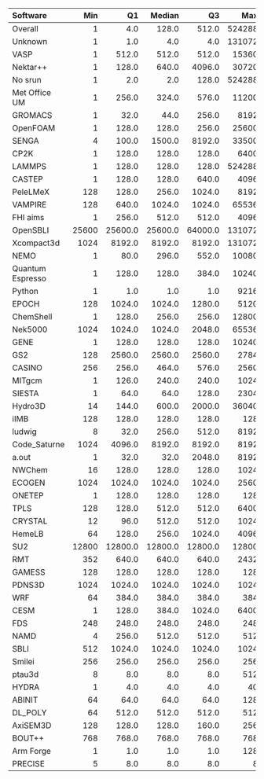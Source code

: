 | Software         |   Min |      Q1 |   Median |      Q3 |    Max |    Jobs |     Nodeh |   PercentUse |   Users |   Projects |
|:-----------------|------:|--------:|---------:|--------:|-------:|--------:|----------:|-------------:|--------:|-----------:|
| Overall          |     1 |     4.0 |    128.0 |   512.0 | 524288 | 3791040 | 3803736.3 |        100.0 |     835 |        128 |
| Unknown          |     1 |     1.0 |      4.0 |     4.0 | 131072 | 1417524 |  809246.1 |         21.3 |     416 |         93 |
| VASP             |     1 |   512.0 |    512.0 |   512.0 |  15360 | 1075044 |  785850.6 |         20.7 |     137 |         14 |
| Nektar++         |     1 |   128.0 |    640.0 |  4096.0 |  30720 |     608 |  349480.3 |          9.2 |      14 |          4 |
| No srun          |     1 |     2.0 |      2.0 |   128.0 | 524288 |  109463 |  301067.1 |          7.9 |     642 |        107 |
| Met Office UM    |     1 |   256.0 |    324.0 |   576.0 |  11200 |   46864 |  177517.5 |          4.7 |      41 |          7 |
| GROMACS          |     1 |    32.0 |     44.0 |   256.0 |   8192 |   20764 |  171241.4 |          4.5 |      38 |          9 |
| OpenFOAM         |     1 |   128.0 |    128.0 |   256.0 |  25600 |    4349 |  143329.1 |          3.8 |      54 |         23 |
| SENGA            |     4 |   100.0 |   1500.0 |  8192.0 |  33500 |     132 |  143148.2 |          3.8 |       7 |          3 |
| CP2K             |     1 |   128.0 |    128.0 |   128.0 |   6400 |   41699 |  134913.8 |          3.5 |      44 |         10 |
| LAMMPS           |     1 |   128.0 |    128.0 |   128.0 | 524288 |   39546 |  113875.9 |          3.0 |      48 |         18 |
| CASTEP           |     1 |   128.0 |    128.0 |   640.0 |   4096 |   72430 |   92006.6 |          2.4 |      36 |          6 |
| PeleLMeX         |   128 |   128.0 |    256.0 |  1024.0 |   8192 |     283 |   62848.6 |          1.7 |       4 |          1 |
| VAMPIRE          |   128 |   640.0 |   1024.0 |  1024.0 |  65536 |     798 |   61395.0 |          1.6 |       5 |          3 |
| FHI aims         |     1 |   256.0 |    512.0 |   512.0 |   4096 |   22665 |   48043.8 |          1.3 |      25 |          5 |
| OpenSBLI         | 25600 | 25600.0 |  25600.0 | 64000.0 | 131072 |      19 |   40315.9 |          1.1 |       3 |          3 |
| Xcompact3d       |  1024 |  8192.0 |   8192.0 |  8192.0 | 131072 |      62 |   38053.8 |          1.0 |       4 |          4 |
| NEMO             |     1 |    80.0 |    296.0 |   552.0 |  10080 |    3400 |   31721.9 |          0.8 |      27 |          5 |
| Quantum Espresso |     1 |   128.0 |    128.0 |   384.0 |  10240 |    2650 |   27797.4 |          0.7 |      32 |          9 |
| Python           |     1 |     1.0 |      1.0 |     1.0 |   9216 |   55552 |   25913.1 |          0.7 |      48 |         23 |
| EPOCH            |   128 |  1024.0 |   1024.0 |  1280.0 |   5120 |    1596 |   25602.9 |          0.7 |       7 |          1 |
| ChemShell        |     1 |   128.0 |    256.0 |   256.0 |  12800 |     977 |   21672.8 |          0.6 |      11 |          3 |
| Nek5000          |  1024 |  1024.0 |   1024.0 |  2048.0 |  65536 |      60 |   21356.3 |          0.6 |       4 |          2 |
| GENE             |     1 |   128.0 |    128.0 |   128.0 |  10240 |   11511 |   17393.9 |          0.5 |      10 |          3 |
| GS2              |   128 |  2560.0 |   2560.0 |  2560.0 |   2784 |   12321 |   16558.3 |          0.4 |       5 |          1 |
| CASINO           |   256 |   256.0 |    464.0 |   576.0 |   2560 |      20 |   16371.9 |          0.4 |       1 |          1 |
| MITgcm           |     1 |   126.0 |    240.0 |   240.0 |   1024 |   19862 |   15883.3 |          0.4 |      15 |          2 |
| SIESTA           |     1 |    64.0 |     64.0 |   128.0 |   2304 |     404 |   15222.9 |          0.4 |       2 |          1 |
| Hydro3D          |    14 |   144.0 |    600.0 |  2000.0 |  36040 |     109 |   14708.7 |          0.4 |       3 |          2 |
| iIMB             |   128 |   128.0 |    128.0 |   128.0 |    128 |      63 |   11634.6 |          0.3 |       1 |          1 |
| ludwig           |     8 |    32.0 |    256.0 |   512.0 |   8192 |     702 |    9818.9 |          0.3 |       1 |          1 |
| Code_Saturne     |  1024 |  4096.0 |   8192.0 |  8192.0 |   8192 |      65 |    9758.0 |          0.3 |       3 |          2 |
| a.out            |     1 |    32.0 |     32.0 |  2048.0 |   8192 |    1684 |    9367.3 |          0.2 |       9 |          7 |
| NWChem           |    16 |   128.0 |    128.0 |   128.0 |   1024 |  825302 |    6108.2 |          0.2 |       8 |          5 |
| ECOGEN           |  1024 |  1024.0 |   1024.0 |  1024.0 |   2560 |      78 |    5873.8 |          0.2 |       1 |          1 |
| ONETEP           |     1 |   128.0 |    128.0 |   128.0 |    128 |    1279 |    5646.9 |          0.1 |       4 |          1 |
| TPLS             |   128 |   128.0 |    512.0 |   512.0 |   6400 |     154 |    4843.7 |          0.1 |       3 |          1 |
| CRYSTAL          |    12 |    96.0 |    512.0 |   512.0 |   1024 |     119 |    4610.7 |          0.1 |       4 |          2 |
| HemeLB           |    64 |   128.0 |    256.0 |  1024.0 |   4096 |      46 |    2512.5 |          0.1 |       2 |          2 |
| SU2              | 12800 | 12800.0 |  12800.0 | 12800.0 |  12800 |       1 |    2401.3 |          0.1 |       1 |          1 |
| RMT              |   352 |   640.0 |    640.0 |   640.0 |   2432 |     156 |    2060.5 |          0.1 |       4 |          1 |
| GAMESS           |   128 |   128.0 |    128.0 |   128.0 |    128 |     131 |    1632.7 |          0.0 |       1 |          1 |
| PDNS3D           |  1024 |  1024.0 |   1024.0 |  1024.0 |   1024 |      21 |    1287.2 |          0.0 |       1 |          1 |
| WRF              |    64 |   384.0 |    384.0 |   384.0 |    384 |      11 |    1144.2 |          0.0 |       2 |          2 |
| CESM             |     1 |   128.0 |    384.0 |  1024.0 |   6400 |      75 |     843.7 |          0.0 |       6 |          1 |
| FDS              |   248 |   248.0 |    248.0 |   248.0 |    248 |      14 |     656.3 |          0.0 |       1 |          1 |
| NAMD             |     4 |   256.0 |    512.0 |   512.0 |    512 |      26 |     455.5 |          0.0 |       3 |          3 |
| SBLI             |   512 |  1024.0 |   1024.0 |  1024.0 |   1024 |      50 |     332.8 |          0.0 |       1 |          1 |
| Smilei           |   256 |   256.0 |    256.0 |   256.0 |    256 |      62 |     172.8 |          0.0 |       1 |          1 |
| ptau3d           |     8 |     8.0 |      8.0 |     8.0 |    512 |      76 |      13.9 |          0.0 |       2 |          2 |
| HYDRA            |     1 |     4.0 |      4.0 |     4.0 |     40 |      51 |      13.2 |          0.0 |       4 |          2 |
| ABINIT           |    64 |    64.0 |     64.0 |    64.0 |    128 |      15 |       4.4 |          0.0 |       1 |          1 |
| DL_POLY          |    64 |   512.0 |    512.0 |   512.0 |    512 |       6 |       3.9 |          0.0 |       2 |          1 |
| AxiSEM3D         |   128 |   128.0 |    128.0 |   160.0 |    256 |       4 |       1.9 |          0.0 |       1 |          1 |
| BOUT++           |   768 |   768.0 |    768.0 |   768.0 |    768 |       3 |       0.1 |          0.0 |       1 |          1 |
| Arm Forge        |     1 |     1.0 |      1.0 |     1.0 |    128 |     125 |       0.0 |          0.0 |       8 |          6 |
| PRECISE          |     5 |     8.0 |      8.0 |     8.0 |      8 |       9 |       0.0 |          0.0 |       1 |          1 |